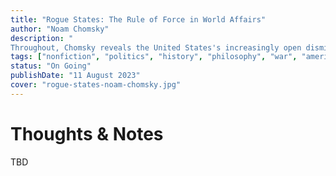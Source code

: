 ```yaml
---
title: "Rogue States: The Rule of Force in World Affairs"
author: "Noam Chomsky"
description: "
Throughout, Chomsky reveals the United States's increasingly open dismissal of United Nations resolutions, the Universal Declaration of Human Rights, and international legal precedent in justifying its motives and actions. As his analysis of US statecraft and warmongering amply reveals, the rule of law has been reduced to a mere nuisance in the United States's brazen bid for the title of rogue state."
tags: ["nonfiction", "politics", "history", "philosophy", "war", "american"]
status: "On Going"
publishDate: "11 August 2023"
cover: "rogue-states-noam-chomsky.jpg"
---
```


# Thoughts & Notes

TBD

